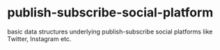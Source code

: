 # publish-subscribe-social-platform
basic data structures underlying publish-subscribe social platforms like Twitter, Instagram etc.
